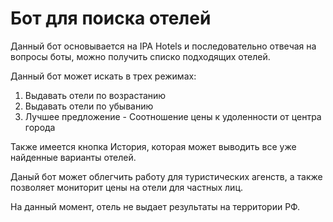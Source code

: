 # Бот для поиска отелей

Данный бот основывается на IPA Hotels и последовательно отвечая на вопросы боты, можно получить списко подходящих отелей.

Данный бот может искать в трех режимах:
1. Выдавать отели по возрастанию
2. Выдавать отели по убыванию
3. Лучшее предложение - Соотношение цены к удоленности от центра города

Также имеется кнопка История, которая может выводить все уже найденные варианты отелей.

Даный бот может облегчить работу для туристических агенств,  а также позволяет мониторит цены на отели для частных лиц. 

На данный момент, отель не выдает результаты на территории РФ.
